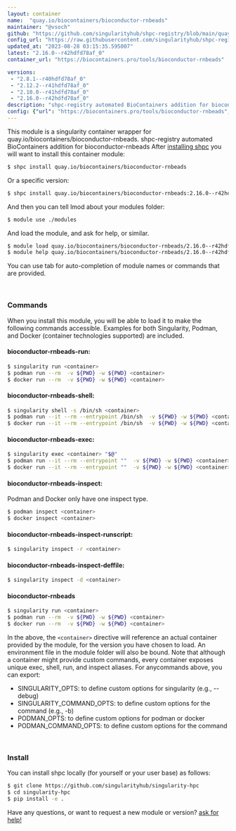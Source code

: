 ```yaml
---
layout: container
name:  "quay.io/biocontainers/bioconductor-rnbeads"
maintainer: "@vsoch"
github: "https://github.com/singularityhub/shpc-registry/blob/main/quay.io/biocontainers/bioconductor-rnbeads/container.yaml"
config_url: "https://raw.githubusercontent.com/singularityhub/shpc-registry/main/quay.io/biocontainers/bioconductor-rnbeads/container.yaml"
updated_at: "2023-08-28 03:15:35.595007"
latest: "2.16.0--r42hdfd78af_0"
container_url: "https://biocontainers.pro/tools/bioconductor-rnbeads"

versions:
 - "2.8.1--r40hdfd78af_0"
 - "2.12.2--r41hdfd78af_0"
 - "2.10.0--r41hdfd78af_0"
 - "2.16.0--r42hdfd78af_0"
description: "shpc-registry automated BioContainers addition for bioconductor-rnbeads"
config: {"url": "https://biocontainers.pro/tools/bioconductor-rnbeads", "maintainer": "@vsoch", "description": "shpc-registry automated BioContainers addition for bioconductor-rnbeads", "latest": {"2.16.0--r42hdfd78af_0": "sha256:918c3cdb763553b2749dd6f613ec370a95abd37cf5a85d13288fd954d6a2ca7e"}, "tags": {"2.8.1--r40hdfd78af_0": "sha256:ec256dc79dc300bf9f23cefa536237aa71778b3c6f441a7f651bb470d8c3c90f", "2.12.2--r41hdfd78af_0": "sha256:f5022cc2dd1ba5d4a58c84b5f62b1d752731923b94f40789a13f2d15f63f8296", "2.10.0--r41hdfd78af_0": "sha256:99f1c597750c916a5881d86de62c3f8333b80dbe5ef241f8e8e35f1c3c40d0e1", "2.16.0--r42hdfd78af_0": "sha256:918c3cdb763553b2749dd6f613ec370a95abd37cf5a85d13288fd954d6a2ca7e"}, "docker": "quay.io/biocontainers/bioconductor-rnbeads"}
---
```


This module is a singularity container wrapper for quay.io/biocontainers/bioconductor-rnbeads.
shpc-registry automated BioContainers addition for bioconductor-rnbeads
After [installing shpc](#install) you will want to install this container module:


```bash
$ shpc install quay.io/biocontainers/bioconductor-rnbeads
```

Or a specific version:

```bash
$ shpc install quay.io/biocontainers/bioconductor-rnbeads:2.16.0--r42hdfd78af_0
```

And then you can tell lmod about your modules folder:

```bash
$ module use ./modules
```

And load the module, and ask for help, or similar.

```bash
$ module load quay.io/biocontainers/bioconductor-rnbeads/2.16.0--r42hdfd78af_0
$ module help quay.io/biocontainers/bioconductor-rnbeads/2.16.0--r42hdfd78af_0
```

You can use tab for auto-completion of module names or commands that are provided.

<br>

### Commands

When you install this module, you will be able to load it to make the following commands accessible.
Examples for both Singularity, Podman, and Docker (container technologies supported) are included.

#### bioconductor-rnbeads-run:

```bash
$ singularity run <container>
$ podman run --rm  -v ${PWD} -w ${PWD} <container>
$ docker run --rm  -v ${PWD} -w ${PWD} <container>
```

#### bioconductor-rnbeads-shell:

```bash
$ singularity shell -s /bin/sh <container>
$ podman run --it --rm --entrypoint /bin/sh  -v ${PWD} -w ${PWD} <container>
$ docker run --it --rm --entrypoint /bin/sh  -v ${PWD} -w ${PWD} <container>
```

#### bioconductor-rnbeads-exec:

```bash
$ singularity exec <container> "$@"
$ podman run --it --rm --entrypoint ""  -v ${PWD} -w ${PWD} <container> "$@"
$ docker run --it --rm --entrypoint ""  -v ${PWD} -w ${PWD} <container> "$@"
```

#### bioconductor-rnbeads-inspect:

Podman and Docker only have one inspect type.

```bash
$ podman inspect <container>
$ docker inspect <container>
```

#### bioconductor-rnbeads-inspect-runscript:

```bash
$ singularity inspect -r <container>
```

#### bioconductor-rnbeads-inspect-deffile:

```bash
$ singularity inspect -d <container>
```



#### bioconductor-rnbeads

```bash
$ singularity run <container>
$ podman run --rm  -v ${PWD} -w ${PWD} <container>
$ docker run --rm  -v ${PWD} -w ${PWD} <container>
```


In the above, the `<container>` directive will reference an actual container provided
by the module, for the version you have chosen to load. An environment file in the
module folder will also be bound. Note that although a container
might provide custom commands, every container exposes unique exec, shell, run, and
inspect aliases. For anycommands above, you can export:

 - SINGULARITY_OPTS: to define custom options for singularity (e.g., --debug)
 - SINGULARITY_COMMAND_OPTS: to define custom options for the command (e.g., -b)
 - PODMAN_OPTS: to define custom options for podman or docker
 - PODMAN_COMMAND_OPTS: to define custom options for the command

<br>

### Install

You can install shpc locally (for yourself or your user base) as follows:

```bash
$ git clone https://github.com/singularityhub/singularity-hpc
$ cd singularity-hpc
$ pip install -e .
```

Have any questions, or want to request a new module or version? [ask for help!](https://github.com/singularityhub/singularity-hpc/issues)
